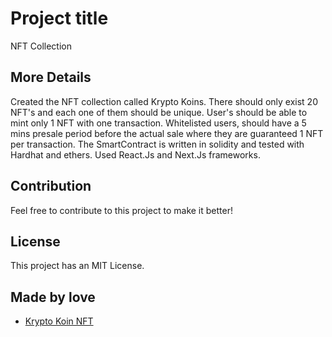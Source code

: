 # Project title

NFT Collection

## More Details

Created the NFT collection called Krypto Koins.
There should only exist 20 NFT's and each one of them should be unique.
User's should be able to mint only 1 NFT with one transaction.
Whitelisted users, should have a 5 mins presale period before the actual sale where they are guaranteed 1 NFT per transaction.
The SmartContract is written in solidity and tested with Hardhat and ethers.
Used React.Js and Next.Js frameworks.

## Contribution

Feel free to contribute to this project to make it better!

## License

This project has an MIT License.

## Made by love

- [Krypto Koin NFT](https://kk-nft-collection.netlify.app/)
